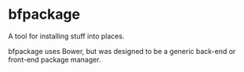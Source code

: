 # bfpackage

A tool for installing stuff into places.

bfpackage uses Bower, but was designed to be a generic back-end or front-end package manager.

